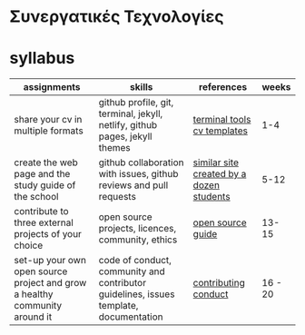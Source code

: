 # Συνεργατικές Τεχνολογίες

# syllabus

| assignments | skills | references | weeks |
| -- | -- | -- | -- |
| share your cv in multiple formats | github profile, git, terminal, jekyll, netlify, github pages, jekyll themes | [terminal tools](https://github.com/epidrome/dokey) [cv templates](https://courses-ionio.github.io/projects/cv/) | 1-4 |
| create the web page and the study guide of the school | github collaboration with issues, github reviews and pull requests | [similar site created by a dozen students](https://github.com/ioniodi/sitegr/) | 5-12 |
| contribute to three external projects of your choice | open source projects, licences, community, ethics | [open source guide](https://github.com/github/opensource.guide) | 13-15 | 
| set-up your own open source project and grow a healthy community around it | code of conduct, community and contributor guidelines, issues template, documentation | [contributing](https://github.com/nayafia/contributing-template) [conduct](https://github.com/sindresorhus/conduct) | 16 - 20 |
